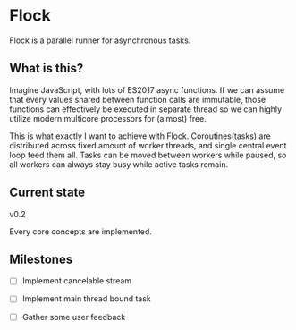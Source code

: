 # Flock

Flock is a parallel runner for asynchronous tasks.

## What is this?

Imagine JavaScript, with lots of ES2017 async functions. If we can assume that every values shared between function calls are immutable, those functions can effectively be executed in separate thread so we can highly utilize modern multicore processors for (almost) free.

This is what exactly I want to achieve with Flock. Coroutines(tasks) are distributed across fixed amount of worker threads, and single central event loop feed them all. Tasks can be moved between workers while paused, so all workers can always stay busy while active tasks remain.

## Current state

v0.2

Every core concepts are implemented.

## Milestones

- [ ] Implement cancelable stream

- [ ] Implement main thread bound task

- [ ] Gather some user feedback

